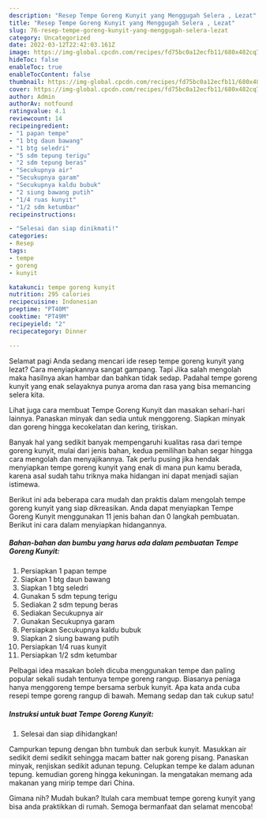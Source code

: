 ```yaml
---
description: "Resep Tempe Goreng Kunyit yang Menggugah Selera , Lezat"
title: "Resep Tempe Goreng Kunyit yang Menggugah Selera , Lezat"
slug: 76-resep-tempe-goreng-kunyit-yang-menggugah-selera-lezat
category: Uncategorized
date: 2022-03-12T22:42:03.161Z
image: https://img-global.cpcdn.com/recipes/fd75bc0a12ecfb11/680x482cq70/tempe-goreng-kunyit-foto-resep-utama.jpg
hideToc: false
enableToc: true
enableTocContent: false
thumbnail: https://img-global.cpcdn.com/recipes/fd75bc0a12ecfb11/680x482cq70/tempe-goreng-kunyit-foto-resep-utama.jpg
cover: https://img-global.cpcdn.com/recipes/fd75bc0a12ecfb11/680x482cq70/tempe-goreng-kunyit-foto-resep-utama.jpg
author: Admin
authorAv: notfound
ratingvalue: 4.1
reviewcount: 14
recipeingredient:
- "1 papan tempe"
- "1 btg daun bawang"
- "1 btg seledri"
- "5 sdm tepung terigu"
- "2 sdm tepung beras"
- "Secukupnya air"
- "Secukupnya garam"
- "Secukupnya kaldu bubuk"
- "2 siung bawang putih"
- "1/4 ruas kunyit"
- "1/2 sdm ketumbar"
recipeinstructions:

- "Selesai dan siap dinikmati!"
categories:
- Resep
tags:
- tempe
- goreng
- kunyit

katakunci: tempe goreng kunyit 
nutrition: 295 calories
recipecuisine: Indonesian
preptime: "PT40M"
cooktime: "PT49M"
recipeyield: "2"
recipecategory: Dinner

---
```



Selamat pagi Anda sedang mencari ide resep tempe goreng kunyit yang lezat? Cara menyiapkannya sangat gampang. Tapi Jika salah mengolah maka hasilnya akan hambar dan bahkan tidak sedap. Padahal tempe goreng kunyit yang enak selayaknya punya aroma dan rasa yang bisa memancing selera kita.


Lihat juga cara membuat Tempe Goreng Kunyit dan masakan sehari-hari lainnya. Panaskan minyak dan sedia untuk menggoreng. Siapkan minyak dan goreng hingga kecokelatan dan kering, tiriskan.

Banyak hal yang sedikit banyak mempengaruhi kualitas rasa dari tempe goreng kunyit, mulai dari jenis bahan, kedua pemilihan bahan segar hingga cara mengolah dan menyajikannya. Tak perlu pusing jika hendak menyiapkan tempe goreng kunyit yang enak di mana pun kamu berada, karena asal sudah tahu triknya maka hidangan ini dapat menjadi sajian istimewa.


Berikut ini ada beberapa cara mudah dan praktis dalam mengolah tempe goreng kunyit yang siap dikreasikan. Anda dapat menyiapkan Tempe Goreng Kunyit menggunakan 11 jenis bahan dan 0 langkah pembuatan. Berikut ini cara dalam menyiapkan hidangannya.

<!--inarticleads1-->

##### Bahan-bahan dan bumbu yang harus ada dalam pembuatan Tempe Goreng Kunyit:

1. Persiapkan 1 papan tempe
1. Siapkan 1 btg daun bawang
1. Siapkan 1 btg seledri
1. Gunakan 5 sdm tepung terigu
1. Sediakan 2 sdm tepung beras
1. Sediakan Secukupnya air
1. Gunakan Secukupnya garam
1. Persiapkan Secukupnya kaldu bubuk
1. Siapkan 2 siung bawang putih
1. Persiapkan 1/4 ruas kunyit
1. Persiapkan 1/2 sdm ketumbar


Pelbagai idea masakan boleh dicuba menggunakan tempe dan paling popular sekali sudah tentunya tempe goreng rangup. Biasanya peniaga hanya menggoreng tempe bersama serbuk kunyit. Apa kata anda cuba resepi tempe goreng rangup di bawah. Memang sedap dan tak cukup satu! 

<!--inarticleads2-->

##### Instruksi untuk buat Tempe Goreng Kunyit:


1. Selesai dan siap dihidangkan!

Campurkan tepung dengan bhn tumbuk dan serbuk kunyit. Masukkan air sedikit demi sedikit sehingga macam batter nak goreng pisang. Panaskan minyak, renjiskan sedikit adunan tepung. Celupkan tempe ke dalam adunan tepung. kemudian goreng hingga kekuningan. Ia mengatakan memang ada makanan yang mirip tempe dari China. 

Gimana nih? Mudah bukan? Itulah cara membuat tempe goreng kunyit yang bisa anda praktikkan di rumah. Semoga bermanfaat dan selamat mencoba!
